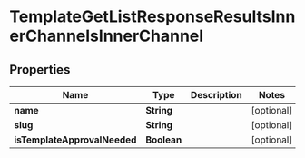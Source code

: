 

# TemplateGetListResponseResultsInnerChannelsInnerChannel


## Properties

| Name | Type | Description | Notes |
|------------ | ------------- | ------------- | -------------|
|**name** | **String** |  |  [optional] |
|**slug** | **String** |  |  [optional] |
|**isTemplateApprovalNeeded** | **Boolean** |  |  [optional] |




